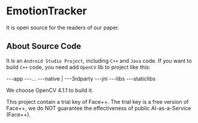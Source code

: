 # EmotionTracker

It is open source for the readers of our paper.

## About Source Code

It is an `Android Studio Project`, including `C++` and `Java` code. If you want to build `C++` code, you need add `OpenCV` lib to project like this:

---app
---...
---native
   |
   ---3rdparty
   ---jni
   ---libs
   ---staticlibs

We choose OpenCV 4.1.1 to build it.

This project contain a trial key of Face++. The trial key is a free version of Face++, we do NOT guarantee the effectiveness of public AI-as-a-Service (Face++).
